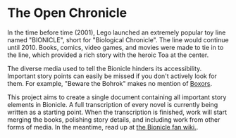 # The Open Chronicle
In the time before time (2001), Lego launched an extremely popular toy line named "BIONICLE", short for "Biological Chronicle". The line would continue until 2010. Books, comics, video games, and movies were made to tie in to the line, which provided a rich story with the heroic Toa at the center.

The diverse media used to tell the Bionicle hinders its accessibility. Important story points can easily be missed if you don't actively look for them. For example, "Beware the Bohrok" makes no mention of <a href="http://biosector01.com/wiki/index.php/Boxor">Boxors</a>.

This project aims to create a single document containing all important story elements in Bionicle. A full transcription of every novel is currently being written as a starting point.
When the transcription is finished, work will start merging the books, polishing story details, and including work from other forms of media.
In the meantime, read up at <a href="http://biosector01.com">the Bionicle fan wiki.</a>.
